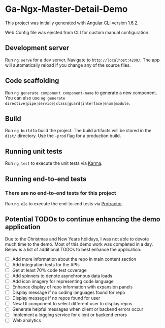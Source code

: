 # Ga-Ngx-Master-Detail-Demo

This project was initially generated with [Angular CLI](https://github.com/angular/angular-cli) version 1.6.2.

Web Config file was ejected from CLI for custom manual configuration.

## Development server

Run `ng serve` for a dev server. Navigate to `http://localhost:4200/`. The app will automatically reload if you change any of the source files.

## Code scaffolding

Run `ng generate component component-name` to generate a new component. You can also use `ng generate directive|pipe|service|class|guard|interface|enum|module`.

## Build

Run `ng build` to build the project. The build artifacts will be stored in the `dist/` directory. Use the `-prod` flag for a production build.

## Running unit tests

Run `ng test` to execute the unit tests via [Karma](https://karma-runner.github.io).

## Running end-to-end tests

### There are no end-to-end tests for this project

Run `ng e2e` to execute the end-to-end tests via [Protractor](http://www.protractortest.org/).

## Potential TODOs to continue enhancing the demo application

Due to the Christmas and New Years holidays, I was not able to devote much time to the demo. Most of this demo work was completed in a day. Below is a list of additional TODOs to best enhance the application:

- [ ] Add more information about the repo in main content section
- [ ] Add integration tests for the APIs
- [ ] Get at least 70% code test coverage
- [ ] Add spinners to denote asynchronous data loads
- [ ] Add icon imagery for representing code language
- [ ] Enhance display of repo information with expansion panels
- [ ] Display message if no coding languages found for repo
- [ ] Display message if no repos found for user
- [ ] New UI component to select different user to display repos
- [ ] Generate helpful messages when client or backend errors occur
- [ ] Implement a logging service for client or backend errors
- [ ] Web analytics